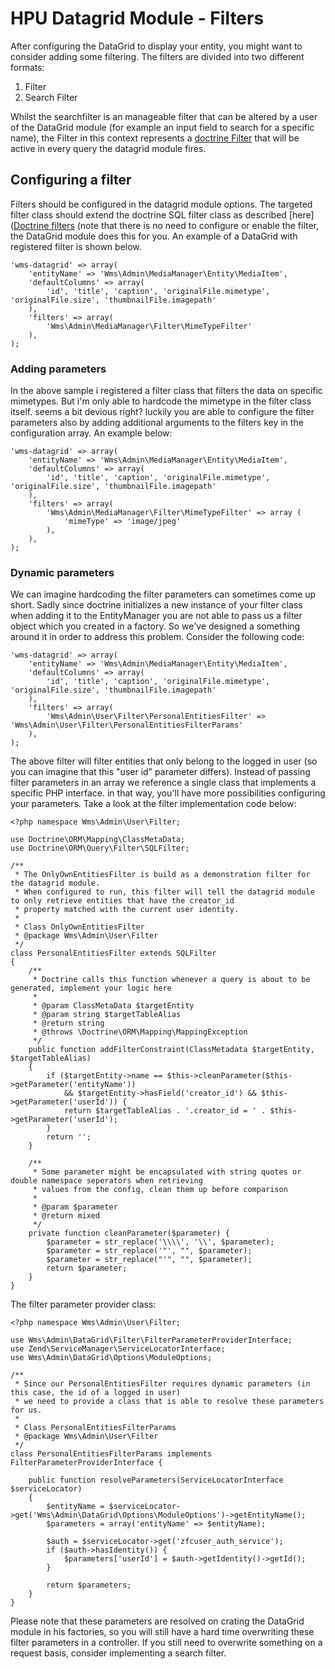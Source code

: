 # HPU Datagrid Module - Filters
After configuring the DataGrid to display your entity, you might want to consider adding some filtering.
The filters are divided into two different formats:

1. Filter
2. Search Filter

Whilst the searchfilter is an manageable filter that can be altered by a user of the DataGrid module (for example an input field to search for a specific name), the Filter in this context
represents a [doctrine Filter](https://doctrine-orm.readthedocs.org/en/latest/reference/filters.html) that will be active in every query the datagrid module fires.

## Configuring a filter
Filters should be configured in the datagrid module options. The targeted filter class should extend the doctrine SQL filter class as described [here]([Doctrine filters](https://doctrine-orm.readthedocs.org/en/latest/reference/filters.html#example-filter-class) (note that there is no need to configure or enable the filter, the DataGrid module does this for you. An example of a DataGrid with registered filter is shown below.
    
    
    'wms-datagrid' => array(
        'entityName' => 'Wms\Admin\MediaManager\Entity\MediaItem',
        'defaultColumns' => array(
            'id', 'title', 'caption', 'originalFile.mimetype', 'originalFile.size', 'thumbnailFile.imagepath'
        ),
        'filters' => array(
            'Wms\Admin\MediaManager\Filter\MimeTypeFilter'
        ),
    );
    
    
### Adding parameters
In the above sample i registered a filter class that filters the data on specific mimetypes. But i'm only able to hardcode the mimetype in the filter class itself. seems a bit devious right? luckily you are able to configure the filter parameters also by adding additional arguments to the filters key in the configuration array. An example below:
    
    
    'wms-datagrid' => array(
        'entityName' => 'Wms\Admin\MediaManager\Entity\MediaItem',
        'defaultColumns' => array(
            'id', 'title', 'caption', 'originalFile.mimetype', 'originalFile.size', 'thumbnailFile.imagepath'
        ),
        'filters' => array(
            'Wms\Admin\MediaManager\Filter\MimeTypeFilter' => array (
                'mimeType' => 'image/jpeg'
            ),
        ),
    );
    
    
### Dynamic parameters
We can imagine hardcoding the filter parameters can sometimes come up short. Sadly since doctrine initializes a new instance of your filter class when adding it to the EntityManager you are not able to pass us a filter object which you created in a factory. So we've designed a something around it in order to address this problem. Consider the following code:
    
    
    'wms-datagrid' => array(
        'entityName' => 'Wms\Admin\MediaManager\Entity\MediaItem',
        'defaultColumns' => array(
            'id', 'title', 'caption', 'originalFile.mimetype', 'originalFile.size', 'thumbnailFile.imagepath'
        ),
        'filters' => array(
            'Wms\Admin\User\Filter\PersonalEntitiesFilter' => 'Wms\Admin\User\Filter\PersonalEntitiesFilterParams'
        ),
    );
    
    
The above filter will filter entities that only belong to the logged in user (so you can imagine that this "user id" parameter differs). Instead of passing filter parameters in an array we reference a single class that implements a specific PHP interface. in that way, you'll have more possibilities configuring your parameters. Take a look at the filter implementation code below:
    
    
    <?php namespace Wms\Admin\User\Filter;
    
    use Doctrine\ORM\Mapping\ClassMetaData;
    use Doctrine\ORM\Query\Filter\SQLFilter;
    
    /**
     * The OnlyOwnEntitiesFilter is build as a demonstration filter for the datagrid module.
     * When configured to run, this filter will tell the datagrid module to only retrieve entities that have the creator_id
     * property matched with the current user identity.
     *
     * Class OnlyOwnEntitiesFilter
     * @package Wms\Admin\User\Filter
     */
    class PersonalEntitiesFilter extends SQLFilter
    {
        /**
         * Doctrine calls this function whenever a query is about to be generated, implement your logic here
         *
         * @param ClassMetaData $targetEntity
         * @param string $targetTableAlias
         * @return string
         * @throws \Doctrine\ORM\Mapping\MappingException
         */
        public function addFilterConstraint(ClassMetadata $targetEntity, $targetTableAlias)
        {
            if ($targetEntity->name == $this->cleanParameter($this->getParameter('entityName'))
                && $targetEntity->hasField('creator_id') && $this->getParameter('userId')) {
                return $targetTableAlias . '.creator_id = ' . $this->getParameter('userId');
            }
            return '';
        }
    
        /**
         * Some parameter might be encapsulated with string quotes or double namespace seperators when retrieving
         * values from the config, clean them up before comparison
         *
         * @param $parameter
         * @return mixed
         */
        private function cleanParameter($parameter) {
            $parameter = str_replace('\\\\', '\\', $parameter);
            $parameter = str_replace('"', "", $parameter);
            $parameter = str_replace("'", "", $parameter);
            return $parameter;
        }
    }
The filter parameter provider class:

    <?php namespace Wms\Admin\User\Filter;
    
    use Wms\Admin\DataGrid\Filter\FilterParameterProviderInterface;
    use Zend\ServiceManager\ServiceLocatorInterface;
    use Wms\Admin\DataGrid\Options\ModuleOptions;
    
    /**
     * Since our PersonalEntitiesFilter requires dynamic parameters (in this case, the id of a logged in user)
     * we need to provide a class that is able to resolve these parameters for us.
     *
     * Class PersonalEntitiesFilterParams
     * @package Wms\Admin\User\Filter
     */
    class PersonalEntitiesFilterParams implements FilterParameterProviderInterface {
    
        public function resolveParameters(ServiceLocatorInterface $serviceLocator)
        {
            $entityName = $serviceLocator->get('Wms\Admin\DataGrid\Options\ModuleOptions')->getEntityName();
            $parameters = array('entityName' => $entityName);
    
            $auth = $serviceLocator->get('zfcuser_auth_service');
            if ($auth->hasIdentity()) {
                $parameters['userId'] = $auth->getIdentity()->getId();
            }
    
            return $parameters;
        }
    }
    
Please note that these parameters are resolved on crating the DataGrid module in his factories, so you will still have a hard time overwriting these filter parameters in a controller. If you still need to overwrite something on a request basis, consider implementing a search filter.